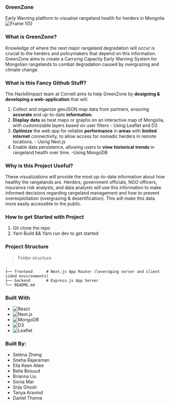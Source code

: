 ### GreenZone 

Early Warning platform to visualise rangeland health for herders in Mongolia
![Frame 1(5)](https://borgenproject.org/wp-content/uploads/Nomads-in-Mongolia-1030x686.jpg)

### What is GreenZone?
Knowledge of where the next major rangeland degradation will occur is crucial to the herders and policymakers that depend on this information. GreenZone aims to create a Carrying Capacity Early Warning System for Mongolian rangelands to combat degradation caused by overgrazing and climate change. 

### What is this Fancy Github Stuff? 
The Hack4Impact team at Cornell aims to help GreenZone by **designing & developing a web-application** that will: 
1. Collect and organize geoJSON map data from partners, ensuring **accurate** and up-to-date **information**.
2. **Display** **data** as heat maps or graphs on an interactive map of Mongolia, with customizable layers based on user filters - Using Leaflet and D3
3. **Optimize** the web app for reliable **performance** in **areas** with **limited** **internet** connectivity, to allow access for nomadic herders in remote locations. - Using Next.js
4. Enable data persistence, allowing users to **view** **historical** **trends** in rangeland health over time. -Using MongoDB


### Why is this Project Useful?
These visualizations will provide the most up-to-date information about how healthy the rangelands are. Herders, government officials, NGO officers, insurance risk analysts, and data analysts will use this information to make informed decisions regarding rangeland management and how to prevent overexploitation (overgrazing & desertification). This will make this data more easily accessible to the public.

### How to get Started with Project
1. Git clone the repo
2. Yarn Build && Yarn run dev to get started

### Project Structure
> Folder structure
 
    .
    ├── frontend      # Next.js App Router (leveraging server and client sided environments)
    ├── backend       # Express.js App Server
    └── README.md

### Built With

* ![React](https://img.shields.io/badge/react-%2320232a.svg?style=for-the-badge&logo=react&logoColor=green)
* ![Next.js](https://img.shields.io/badge/next-%232ea94b.svg?style=for-the-badge&logo=next&logoColor=green)
* ![MongoDB](https://img.shields.io/badge/MongoDB-%234ea94c.svg?style=for-the-badge&logo=mongodb&logoColor=white)
* ![D3](https://img.shields.io/badge/D3-%231ea94b.svg?style=for-the-badge&logo=D3&logoColor=orange)
* ![Leaflet](https://img.shields.io/badge/Leaflet-%234wa94b.svg?style=for-the-badge&logo=leaflet&logoColor=blue)

### Built By:

* Selena Zheng
* Sneha Rajaraman
* Ella Keen Allee
* Bella Besuud
* Brianna Liu
* Sonia Mar
* Srija Ghosh
* Tanya Aravind
* Daniel Thorne
